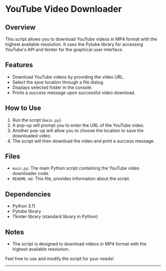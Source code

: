 # YouTube Video Downloader

## Overview

This script allows you to download YouTube videos in MP4 format with the highest available resolution. It uses the Pytube library for accessing YouTube's API and tkinter for the graphical user interface.

## Features

- Download YouTube videos by providing the video URL.
- Select the save location through a file dialog.
- Displays selected folder in the console.
- Prints a success message upon successful video download.

## How to Use

1. Run the script (`main.py`).
2. A pop-up will prompt you to enter the URL of the YouTube video.
3. Another pop-up will allow you to choose the location to save the downloaded video.
4. The script will then download the video and print a success message.

## Files

- `main.py`: The main Python script containing the YouTube video downloader code.
- `README.md`: This file, provides information about the script.

## Dependencies

- Python 3.11
- Pytube library
- Tkinter library (standard library in Python)

## Notes

- The script is designed to download videos in MP4 format with the highest available resolution.

Feel free to use and modify the script for your needs!

---
